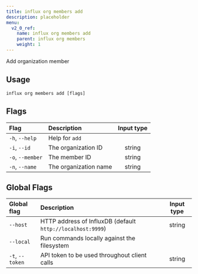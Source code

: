 ```yaml
---
title: influx org members add
description: placeholder
menu:
  v2_0_ref:
    name: influx org members add
    parent: influx org members
    weight: 1
---
```


Add organization member

## Usage
```
influx org members add [flags]
```

## Flags
| Flag             | Description           | Input type  |
|:----             |:-----------           |:----------: |
| `-h`, `--help`   | Help for `add`        |             |
| `-i`, `--id`     | The organization ID   | string      |
| `-o`, `--member` | The member ID         | string      |
| `-n`, `--name`   | The organization name | string      |

## Global Flags
| Global flag     | Description                                                | Input type |
|:-----------     |:-----------                                                |:----------:|
| `--host`        | HTTP address of InfluxDB (default `http://localhost:9999`) | string     |
| `--local`       | Run commands locally against the filesystem                |            |
| `-t`, `--token` | API token to be used throughout client calls               | string     |
